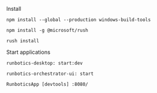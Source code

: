 

Install

`npm install --global --production windows-build-tools`

`npm install -g @microsoft/rush`

`rush install`


Start applications

`runbotics-desktop: start:dev`

`runbotics-orchestrator-ui: start`

`RunboticsApp [devtools] :8080/`